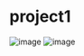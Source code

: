 # project1

![image](https://user-images.githubusercontent.com/71417500/98751439-ba690780-2385-11eb-91cb-e625d38bba5c.png)
![image](https://user-images.githubusercontent.com/71417500/98751528-e1bfd480-2385-11eb-8956-194ed5f3ecb3.png)
